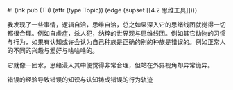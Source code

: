 #! (ink pub (T i) (attr (type Topic)) (edge (supset [[4.2 思维工具]])))

我发现了一些事情，逻辑自洽，思维自洽，总之如果深入它的思绪线团就觉得一切都很合理。例如自虐症，杀人犯，纳粹的世界观与思维线团。例如其它动物的习惯与行为，如果有认知或许会认为自己种族是正确的别的种族是错误的。例如正常人的不同的兴趣与爱好与啥啥啥的。

它就像一团水，思绪浸入其中便觉得非常合理，但站在外界视角却异常诡异。

错误的经验导致错误的知识与认知铸成错误的行为轨迹